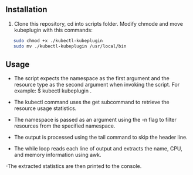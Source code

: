 ## Installation 
 1. Clone this repository, cd into scripts folder. Modify chmode and move kubeplugin with this commands:
 ```bash
    sudo chmod +x ./kubectl-kubeplugin
    sudo mv ./kubectl-kubeplugin /usr/local/bin
   ```
## Usage
- The script expects the namespace as the first argument and the resource type as the second argument when invoking the script. For example: $ kubectl kubeplugin <namespace> <resource-type>.

- The kubectl command uses the get subcommand to retrieve the resource usage statistics.

- The namespace is passed as an argument using the -n flag to filter resources from the specified namespace.

- The output is processed using the tail command to skip the header line.

- The while loop reads each line of output and extracts the name, CPU, and memory information using awk.

 -The extracted statistics are then printed to the console.

